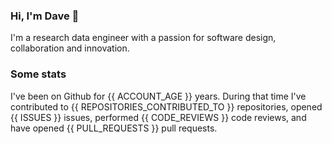 ### Hi, I'm Dave 👋

I'm a research data engineer with a passion for software design, collaboration and innovation.

### Some stats

I've been on Github for {{ ACCOUNT_AGE }} years. During that time I've contributed to {{ REPOSITORIES_CONTRIBUTED_TO }} repositories, opened {{ ISSUES }} issues, performed {{ CODE_REVIEWS }} code reviews, and have opened {{ PULL_REQUESTS }} pull requests.
